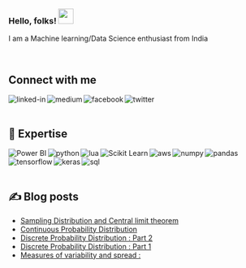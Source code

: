 ### Hello, folks! <img src="https://raw.githubusercontent.com/MartinHeinz/MartinHeinz/master/wave.gif" width="30px">

I am a Machine learning/Data Science enthusiast from India

<br>

## Connect with me

[<img align="left" alt="linked-in" src="https://img.shields.io/badge/linkedin-%230077B5.svg?&style=for-the-badge&logo=linkedin&logoColor=white" />](https://www.linkedin.com/in/dhrubjun-nath-saikia-7065b240/)
[<img align="left" alt="medium" src="https://img.shields.io/badge/medium-%2312100E.svg?&style=for-the-badge&logo=medium&logoColor=white" />](https://dhrubjun.medium.com/)
[<img align="left" alt="facebook" src="https://img.shields.io/badge/facebook-%231877F2.svg?&style=for-the-badge&logo=facebook&logoColor=white" />](https://www.facebook.com/dhrubjun)
[<img align="left" alt="twitter" src="https://img.shields.io/badge/twitter-%231DA1F2.svg?&style=for-the-badge&logo=twitter&logoColor=white" />](https://twitter.com/dhrubjun)


<br>
<br>

## 🔧 Expertise
<img align="left" alt="Power BI" src="https://img.shields.io/badge/PowerBI-F2C811?style=for-the-badge&logo=Power%20BI&logoColor=white" />
<img align="left" alt="python" src="https://img.shields.io/badge/python%20-%236DB33F.svg?&style=for-the-badge&logo=python&logoColor=white" />
<img align="left" alt="lua" src="https://img.shields.io/badge/Lua-2C2D72?style=for-the-badge&logo=lua&logoColor=white" />
<img align="left" alt="Scikit Learn" src="https://img.shields.io/badge/scikit_learn-F7931E?style=for-the-badge&logo=scikit-learn&logoColor=white" />
<img align="left" alt="aws" src="https://img.shields.io/badge/Amazon%20AWS-%23232F3E?logo=amazon-aws&logoColor=white&style=for-the-badge" />
<img align="left" alt="numpy" src="https://img.shields.io/badge/Numpy-777BB4?style=for-the-badge&logo=numpy&logoColor=white" />
<img align="left" alt="pandas" src="https://img.shields.io/badge/Pandas-2C2D72?style=for-the-badge&logo=pandas&logoColor=white" />
<img align="left" alt="tensorflow" src="https://img.shields.io/badge/TensorFlow-FF6F00?style=for-the-badge&logo=TensorFlow&logoColor=white" />
<img align="left" alt="keras" src="https://img.shields.io/badge/Keras-D00000?style=for-the-badge&logo=Keras&logoColor=white" />
<img align="left" alt="sql" src="https://img.shields.io/badge/PostgreSQL-316192?style=for-the-badge&logo=postgresql&logoColor=white" />


<br>
<br>
<br>


## &#x270d; Blog posts
<!-- BLOG-POST-LIST:START -->
- [Sampling Distribution and Central limit theorem](https://medium.com/nerd-for-tech/sampling-distribution-and-central-limit-theorem-8da8e10c0ac3?source=rss-6cb5b5a9e38b------2)
- [Continuous Probability Distribution](https://medium.com/nerd-for-tech/continuous-probability-distribution-4255933bb454?source=rss-6cb5b5a9e38b------2)
- [Discrete Probability Distribution : Part 2](https://medium.com/nerd-for-tech/discrete-probability-distribution-part-2-ef007cb9cd29?source=rss-6cb5b5a9e38b------2)
- [Discrete Probability Distribution : Part 1](https://medium.com/nerd-for-tech/discrete-probability-distribution-part-1-d8ee0fee2f57?source=rss-6cb5b5a9e38b------2)
- [Measures of variability and spread :](https://medium.com/nerd-for-tech/measures-of-variability-and-spread-3a2c11cb647d?source=rss-6cb5b5a9e38b------2)
<!-- BLOG-POST-LIST:END -->
